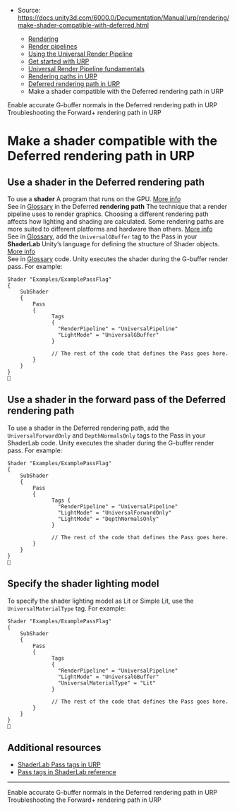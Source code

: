 * Source: https://docs.unity3d.com/6000.0/Documentation/Manual/urp/rendering/make-shader-compatible-with-deferred.html

  * [Rendering](https://docs.unity3d.com/6000.0/Documentation/Manual/rendering-and-post-processing.html)
  * [Render pipelines](https://docs.unity3d.com/6000.0/Documentation/Manual/render-pipelines.html)
  * [Using the Universal Render Pipeline](https://docs.unity3d.com/6000.0/Documentation/Manual/universal-render-pipeline.html)
  * [Get started with URP](https://docs.unity3d.com/6000.0/Documentation/Manual/urp/introduction-landing.html)
  * [Universal Render Pipeline fundamentals](https://docs.unity3d.com/6000.0/Documentation/Manual/urp/urp-concepts.html)
  * [Rendering paths in URP](https://docs.unity3d.com/6000.0/Documentation/Manual/urp/rendering-paths-landing.html)
  * [Deferred rendering path in URP](https://docs.unity3d.com/6000.0/Documentation/Manual/urp/rendering/deferred-rendering-path-landing.html)
  * Make a shader compatible with the Deferred rendering path in URP


[](https://docs.unity3d.com/6000.0/Documentation/Manual/urp/rendering/accurate-g-buffer-normals.html)
Enable accurate G-buffer normals in the Deferred rendering path in URP
[](https://docs.unity3d.com/6000.0/Documentation/Manual/urp/rendering/forward-plus-rendering-path-limitations.html)
Troubleshooting the Forward+ rendering path in URP
# Make a shader compatible with the Deferred rendering path in URP
## Use a shader in the Deferred rendering path
To use a **shader** A program that runs on the GPU. [More info](https://docs.unity3d.com/6000.0/Documentation/Manual/Shaders.html)  
See in [Glossary](https://docs.unity3d.com/6000.0/Documentation/Manual/Glossary.html#Shader) in the Deferred **rendering path** The technique that a render pipeline uses to render graphics. Choosing a different rendering path affects how lighting and shading are calculated. Some rendering paths are more suited to different platforms and hardware than others. [More info](https://docs.unity3d.com/6000.0/Documentation/Manual/RenderingPaths.html)  
See in [Glossary](https://docs.unity3d.com/6000.0/Documentation/Manual/Glossary.html#RenderingPath), add the `UniversalGBuffer` tag to the Pass in your **ShaderLab** Unity’s language for defining the structure of Shader objects. [More info](https://docs.unity3d.com/6000.0/Documentation/Manual/SL-Shader.html)  
See in [Glossary](https://docs.unity3d.com/6000.0/Documentation/Manual/Glossary.html#ShaderLab) code. Unity executes the shader during the G-buffer render pass.
For example:
```
Shader "Examples/ExamplePassFlag"
{
    SubShader
    {
        Pass
        {    
              Tags
              { 
                "RenderPipeline" = "UniversalPipeline"
                "LightMode" = "UniversalGBuffer"
              }
            
              // The rest of the code that defines the Pass goes here.
        }
    }
}

```

## Use a shader in the forward pass of the Deferred rendering path
To use a shader in the Deferred rendering path, add the `UniversalForwardOnly` and `DepthNormalsOnly` tags to the Pass in your ShaderLab code. Unity executes the shader during the G-buffer render pass.
For example:
```
Shader "Examples/ExamplePassFlag"
{
    SubShader
    {
        Pass
        {    
              Tags { 
                "RenderPipeline" = "UniversalPipeline"
                "LightMode" = "UniversalForwardOnly"
                "LightMode" = "DepthNormalsOnly"
              }
            
              // The rest of the code that defines the Pass goes here.
        }
    }
}

```

## Specify the shader lighting model
To specify the shader lighting model as Lit or Simple Lit, use the `UniversalMaterialType` tag. For example:
```
Shader "Examples/ExamplePassFlag"
{
    SubShader
    {
        Pass
        {    
              Tags
              { 
                "RenderPipeline" = "UniversalPipeline"
                "LightMode" = "UniversalGBuffer"
                "UniversalMaterialType" = "Lit" 
              }
            
              // The rest of the code that defines the Pass goes here.
        }
    }
}

```

## Additional resources
  * [ShaderLab Pass tags in URP](https://docs.unity3d.com/6000.0/Documentation/Manual/urp/urp-shaders/urp-shaderlab-pass-tags.html)
  * [Pass tags in ShaderLab reference](https://docs.unity3d.com/6000.0/Documentation/Manual/SL-PassTags.html)


* * *
[](https://docs.unity3d.com/6000.0/Documentation/Manual/urp/rendering/accurate-g-buffer-normals.html)
Enable accurate G-buffer normals in the Deferred rendering path in URP
[](https://docs.unity3d.com/6000.0/Documentation/Manual/urp/rendering/forward-plus-rendering-path-limitations.html)
Troubleshooting the Forward+ rendering path in URP
